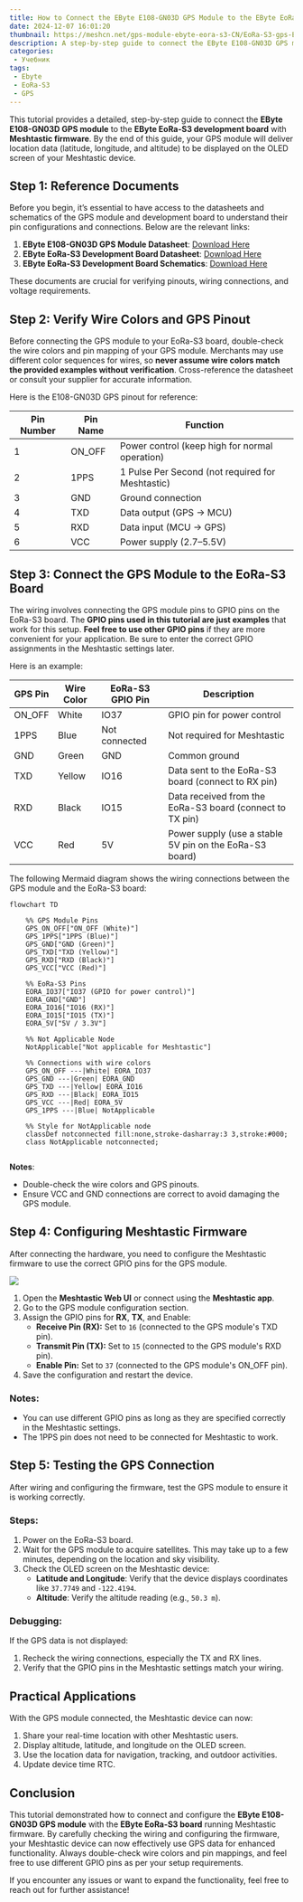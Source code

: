 ```yaml
---
title: How to Connect the EByte E108-GN03D GPS Module to the EByte EoRa-S3 Board
date: 2024-12-07 16:01:20
thumbnail: https://meshcn.net/gps-module-ebyte-eora-s3-CN/EoRa-S3-gps-Ebyte.webp
description: A step-by-step guide to connect the EByte E108-GN03D GPS module to the EByte EoRa-S3 development board with Meshtastic firmware. Display GPS data (latitude, longitude, and altitude) on your Meshtastic device.
categories:
 - Учебник
tags:
 - Ebyte
 - EoRa-S3
 - GPS
---
```


This tutorial provides a detailed, step-by-step guide to connect the **EByte E108-GN03D GPS module** to the **EByte EoRa-S3 development board** with **Meshtastic firmware**. By the end of this guide, your GPS module will deliver location data (latitude, longitude, and altitude) to be displayed on the OLED screen of your Meshtastic device.


## Step 1: Reference Documents

Before you begin, it’s essential to have access to the datasheets and schematics of the GPS module and development board to understand their pin configurations and connections. Below are the relevant links:

1. **EByte E108-GN03D GPS Module Datasheet**: [Download Here](./gps-module-ebyte-eora-s3/E108-GN03+Series_UserManual_EN_V1.1.pdf)
2. **EByte EoRa-S3 Development Board Datasheet**: [Download Here](./gps-module-ebyte-eora-s3/EoRa_PI_UserManual_CN_v1.0(2).pdf)
3. **EByte EoRa-S3 Development Board Schematics**: [Download Here](./gps-module-ebyte-eora-s3/EoRa%20PI开发板原理图.pdf)

These documents are crucial for verifying pinouts, wiring connections, and voltage requirements.


## Step 2: Verify Wire Colors and GPS Pinout

Before connecting the GPS module to your EoRa-S3 board, double-check the wire colors and pin mapping of your GPS module. Merchants may use different color sequences for wires, so **never assume wire colors match the provided examples without verification**. Cross-reference the datasheet or consult your supplier for accurate information.

Here is the E108-GN03D GPS pinout for reference:

| Pin Number | Pin Name | Function                  |
|------------|----------|---------------------------|
| 1          | ON_OFF   | Power control (keep high for normal operation) |
| 2          | 1PPS     | 1 Pulse Per Second (not required for Meshtastic) |
| 3          | GND      | Ground connection         |
| 4          | TXD      | Data output (GPS → MCU)   |
| 5          | RXD      | Data input (MCU → GPS)    |
| 6          | VCC      | Power supply (2.7–5.5V)   |


## Step 3: Connect the GPS Module to the EoRa-S3 Board

The wiring involves connecting the GPS module pins to GPIO pins on the EoRa-S3 board. The **GPIO pins used in this tutorial are just examples** that work for this setup. **Feel free to use other GPIO pins** if they are more convenient for your application. Be sure to enter the correct GPIO assignments in the Meshtastic settings later.

Here is an example:

| GPS Pin | Wire Color | EoRa-S3 GPIO Pin | Description                |
|---------|------------|------------------|----------------------------|
| ON_OFF  | White      | IO37             | GPIO pin for power control |
| 1PPS    | Blue       | Not connected    | Not required for Meshtastic |
| GND     | Green      | GND              | Common ground              |
| TXD     | Yellow     | IO16             | Data sent to the EoRa-S3 board (connect to RX pin) |
| RXD     | Black      | IO15             | Data received from the EoRa-S3 board (connect to TX pin) |
| VCC     | Red        | 5V               | Power supply (use a stable 5V pin on the EoRa-S3 board) |

The following Mermaid diagram shows the wiring connections between the GPS module and the EoRa-S3 board:

```mermaid
flowchart TD

    %% GPS Module Pins
    GPS_ON_OFF["ON_OFF (White)"]
    GPS_1PPS["1PPS (Blue)"]
    GPS_GND["GND (Green)"]
    GPS_TXD["TXD (Yellow)"]
    GPS_RXD["RXD (Black)"]
    GPS_VCC["VCC (Red)"]

    %% EoRa-S3 Pins
    EORA_IO37["IO37 (GPIO for power control)"]
    EORA_GND["GND"]
    EORA_IO16["IO16 (RX)"]
    EORA_IO15["IO15 (TX)"]
    EORA_5V["5V / 3.3V"]

    %% Not Applicable Node
    NotApplicable["Not applicable for Meshtastic"]

    %% Connections with wire colors
    GPS_ON_OFF ---|White| EORA_IO37
    GPS_GND ---|Green| EORA_GND
    GPS_TXD ---|Yellow| EORA_IO16
    GPS_RXD ---|Black| EORA_IO15
    GPS_VCC ---|Red| EORA_5V
    GPS_1PPS ---|Blue| NotApplicable

    %% Style for NotApplicable node
    classDef notconnected fill:none,stroke-dasharray:3 3,stroke:#000;
    class NotApplicable notconnected;


```

**Notes**:
- Double-check the wire colors and GPS pinouts.
- Ensure VCC and GND connections are correct to avoid damaging the GPS module.


## Step 4: Configuring Meshtastic Firmware

After connecting the hardware, you need to configure the Meshtastic firmware to use the correct GPIO pins for the GPS module.

![](./gps-module-ebyte-eora-s3/Meshtastic_GPS_Module_Pin_Settings_RX16_TX15_Enable37.webp)

1. Open the **Meshtastic Web UI** or connect using the **Meshtastic app**.
2. Go to the GPS module configuration section.
3. Assign the GPIO pins for **RX**, **TX**, and Enable:
   - **Receive Pin (RX):** Set to `16` (connected to the GPS module's TXD pin).
   - **Transmit Pin (TX):** Set to `15` (connected to the GPS module's RXD pin).
   - **Enable Pin:** Set to `37` (connected to the GPS module's ON_OFF pin).
4. Save the configuration and restart the device.

### Notes:
- You can use different GPIO pins as long as they are specified correctly in the Meshtastic settings.
- The 1PPS pin does not need to be connected for Meshtastic to work.


## Step 5: Testing the GPS Connection

After wiring and configuring the firmware, test the GPS module to ensure it is working correctly.

### Steps:
1. Power on the EoRa-S3 board.
2. Wait for the GPS module to acquire satellites. This may take up to a few minutes, depending on the location and sky visibility.
3. Check the OLED screen on the Meshtastic device:
   - **Latitude and Longitude**: Verify that the device displays coordinates like `37.7749` and `-122.4194`.
   - **Altitude**: Verify the altitude reading (e.g., `50.3 m`).

### Debugging:
If the GPS data is not displayed:
1. Recheck the wiring connections, especially the TX and RX lines.
2. Verify that the GPIO pins in the Meshtastic settings match your wiring.


## Practical Applications

With the GPS module connected, the Meshtastic device can now:
1. Share your real-time location with other Meshtastic users.
2. Display altitude, latitude, and longitude on the OLED screen.
3. Use the location data for navigation, tracking, and outdoor activities.
4. Update device time RTC.


## Conclusion

This tutorial demonstrated how to connect and configure the **EByte E108-GN03D GPS module** with the **EByte EoRa-S3 board** running Meshtastic firmware. By carefully checking the wiring and configuring the firmware, your Meshtastic device can now effectively use GPS data for enhanced functionality. Always double-check wire colors and pin mappings, and feel free to use different GPIO pins as per your setup requirements.

If you encounter any issues or want to expand the functionality, feel free to reach out for further assistance!